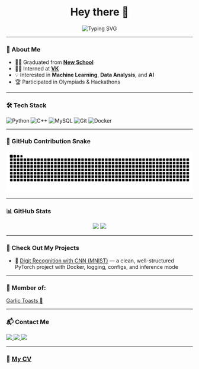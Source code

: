 <h1 align="center">Hey there 👋</h1>

<div align="center">
  <img src="https://readme-typing-svg.demolab.com?font=Fira+Code&weight=500&pause=1000&center=true&vCenter=true&width=600&lines=ML+Enthusiast+%7C+Data+Lover+%7C+Football+Fan;Coding+since+2022+%F0%9F%92%BB;Interned+at+VK+%F0%9F%92%BC;Studying+at+Yandex+School+and+New+School;Building+Projects+in+ML%2C+DS+and+AI;Open+to+collaboration+%F0%9F%92%BB" alt="Typing SVG" />
</div>

---

### 🧠 About Me

- 👨‍🎓 Graduated from [**New School**](https://home.n.school)
- 🧑‍💻 Interned at [**VK**](https://vk.com/about)
- 💡 Interested in **Machine Learning**, **Data Analysis**, and **AI**
- 🏆 Participated in Olympiads & Hackathons

---

### 🛠️ Tech Stack

<div align="left">
  <img src="https://cdn.jsdelivr.net/gh/devicons/devicon/icons/python/python-original.svg" width="100" alt="Python"/>
  <img src="https://cdn.jsdelivr.net/gh/devicons/devicon/icons/cplusplus/cplusplus-original.svg" width="100" alt="C++"/>
  <img src="https://cdn.jsdelivr.net/gh/devicons/devicon/icons/mysql/mysql-original.svg" width="100"" alt="MySQL"/>
  <img src="https://cdn.jsdelivr.net/gh/devicons/devicon/icons/git/git-original.svg" width="100" alt="Git"/>
  <img src="https://cdn.jsdelivr.net/gh/devicons/devicon/icons/docker/docker-original.svg" width="100" alt="Docker"/>
</div>

---

### 🐍 GitHub Contribution Snake

<div align="center">
  <img src="https://raw.githubusercontent.com/sinyshapmen/sinyshapmen/output/github-contribution-grid-snake-dark.svg" />
</div>


---

### 📊 GitHub Stats

<div align="center">
  <img src="https://github-readme-stats.vercel.app/api?username=sinyshapmen&show_icons=true&theme=tokyonight&rank_icon=github&include_all_commits=true&hide_border=true&custom_title=My+GitHub+Stats" height="170" />
  <img src="https://github-readme-stats.vercel.app/api/top-langs/?username=sinyshapmen&layout=compact&theme=tokyonight&hide_border=true" height="170" />
</div>

---

### 🚀 Check Out My Projects

- 🧠 [Digit Recognition with CNN (MNIST)](https://github.com/sinyshapmen/mnist_CNN) — a clean, well-structured PyTorch project with Docker, logging, configs, and inference mode

---

### 👥 Member of:
[Garlic Toasts 🍞](https://github.com/Garlic-Toasts)

---

### 📬 Contact Me

<div align="left">
  <a href="https://t.me/sinyshapmen" target="_blank">
    <img src="https://img.shields.io/badge/Telegram-2CA5E0?style=flat&logo=telegram&logoColor=white"/>
  </a>
  <a href="https://www.instagram.com/evgenybobrovsky30?igsh=cTNjenhpbmFlbGM3&utm_source=qr" target="_blank">
    <img src="https://img.shields.io/badge/Instagram-E4405F?style=flat&logo=instagram&logoColor=white"/>
  </a>
  <a href="mailto:sinyshapmen@proton.me" target="_blank">
    <img src="https://img.shields.io/badge/Email-8B89CC?style=flat&logo=protonmail&logoColor=white"/>
  </a>
</div>

---

### 📄 [My CV](https://docs.google.com/document/d/1BJ5YjnfJuVN_8ULQwimZdBmDdNcU1uJtJXffLh0d-i0/edit)





